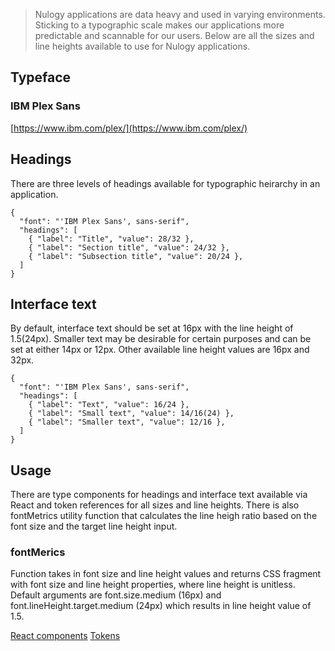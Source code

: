 > Nulogy applications are data heavy and used in varying environments. Sticking to a typographic scale makes our applications more predictable and scannable for our users. Below are all the sizes and line heights available to use for Nulogy applications.

## Typeface
### IBM Plex Sans
[https://www.ibm.com/plex/](https://www.ibm.com/plex/)

## Headings
There are three levels of headings available for typographic heirarchy in an application.

```type
{
  "font": "'IBM Plex Sans', sans-serif",
  "headings": [
    { "label": "Title", "value": 28/32 },
    { "label": "Section title", "value": 24/32 },
    { "label": "Subsection title", "value": 20/24 },
  ]
}
```

## Interface text
By default, interface text should be set at 16px with the line height of 1.5(24px). Smaller text may be desirable for certain purposes and can be set at either 14px or 12px. Other available line height values are 16px and 32px.

```type
{
  "font": "'IBM Plex Sans', sans-serif",
  "headings": [
    { "label": "Text", "value": 16/24 },
    { "label": "Small text", "value": 14/16(24) },
    { "label": "Smaller text", "value": 12/16 },
  ]
}
```

## Usage
There are type components for headings and interface text available via React and token references for all sizes and line heights. There is also fontMetrics utility function that calculates the line heigh ratio based on the font size and the target line height input.

### fontMerics
Function takes in font size and line height values and returns CSS fragment with font size and line height properties, where line height is unitless. Default arguments are font.size.medium (16px) and font.lineHeight.target.medium (24px) which results in line height value of 1.5.

[React components](/components/type)
[Tokens](/tokens#typography)
